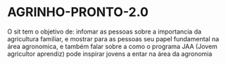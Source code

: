 # AGRINHO-PRONTO-2.0
O sit tem o objetivo de: infomar as pessoas sobre a importancia da agricultura familiar,
e mostrar para as pessoas seu papel fundamental na área agronomica, e também falar sobre a como o programa JAA (Jovem agricultor aprendiz) pode inspirar jovens a entar na área da agronomia 
